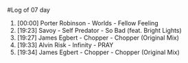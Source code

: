 #Log of 07 day

1. [00:00] Porter Robinson - Worlds - Fellow Feeling
1. [19:23] Savoy - Self Predator - So Bad (feat. Bright Lights)
1. [19:27] James Egbert - Chopper - Chopper (Original Mix)
1. [19:33] Alvin Risk - Infinity - PRAY
1. [19:34] James Egbert - Chopper - Chopper (Original Mix)
